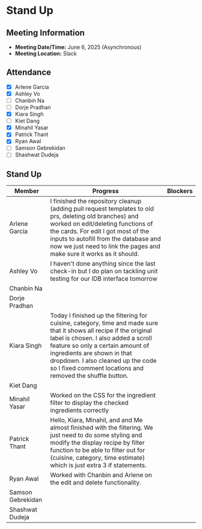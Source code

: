 # Stand Up
## Meeting Information
- **Meeting Date/Time:** June 6, 2025 (Asynchronous)
- **Meeting Location:** Slack

## Attendance
- [X] Arlene Garcia
- [X] Ashley Vo
- [ ] Chanbin Na
- [ ] Dorje Pradhan
- [X] Kiara Singh
- [ ] Kiet Dang
- [X] Minahil Yasar
- [X] Patrick Thant
- [X] Ryan Awal
- [ ] Samson Gebrekidan
- [ ] Shashwat Dudeja

## Stand Up
| Member            | Progress | Blockers |
| ----              | ----     | ---- |
| Arlene Garcia     | I finished the repository cleanup (adding pull request templates to old prs, deleting old branches) and worked on edit/deleting functions of the cards. For edit I got most of the inputs to autofill from the database and now we just need to link the pages and make sure it works as it should. | |
| Ashley Vo         | I haven't done anything since the last check-in but I do plan on tackling unit testing for our IDB interface tomorrow | |
| Chanbin Na        | | |
| Dorje Pradhan     | | |
| Kiara Singh       | Today I finished up the filtering for cuisine, category, time and made sure that it shows all recipe if the original label is chosen. I also added a scroll feature so only a certain amount of ingredients are shown in that dropdown. I also cleaned up the code so I fixed comment locations and removed the shuffle button. | |
| Kiet Dang         | | |
| Minahil Yasar     | Worked on the CSS for the ingredient filter to display the checked ingredients correctly | |
| Patrick Thant     | Hello, Kiara, Minahil, and and Me almost finished with the filtering. We just need to do some styling and modify the display recipe by filter function to be able to filter out for (cuisine, category, time estimate) which is just extra 3 if statements. | |
| Ryan Awal         | Worked with Chanbin and Arlene on the edit and delete functionality. | |
| Samson Gebrekidan | | |
| Shashwat Dudeja   | | |